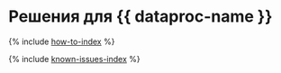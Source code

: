 # Решения для {{ dataproc-name }}

{% include [how-to-index](how-to/index.md) %}

{% include [known-issues-index](known-issues/index.md) %}
